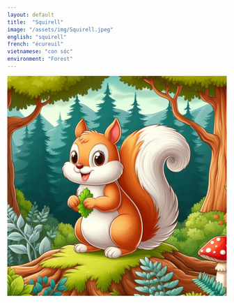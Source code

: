 ```yaml
---
layout: default
title:  "Squirell"
image: "/assets/img/Squirell.jpeg"
english: "squirell"
french: "écureuil"
vietnamese: "con sóc"
environment: "Forest"
---
```


![Squirell](/assets/img/Squirell.jpeg)